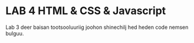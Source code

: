 # LAB 4 HTML & CSS & Javascript
Lab 3 deer baisan tootsooluuriig joohon shinechilj hed heden code nemsen bulguu.
